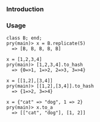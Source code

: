 ### Introduction

### Usage

    class B; end;
    pry(main)> x = B.replicate(5)
      => [B, B, B, B, B]

    x = [1,2,3,4]
    pry(main)> [1,2,3,4].to_hash
      => {0=>1, 1=>2, 2=>3, 3=>4}

    x = [[1,2],[3,4]]
    pry(main)> [[1,2],[3,4]].to_hash
      => {1=>2, 3=>4}

    x = {"cat" => "dog", 1 => 2}
    pry(main)> x.to_a
      => [["cat", "dog"], [1, 2]]
